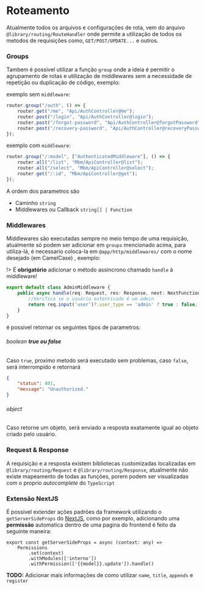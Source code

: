 # Roteamento
Atualmente todos os arquivos e configurações de rota, vem do arquivo `@library/routing/RouteHandler` onde permite a utilização de todos os metodos de requisições como, `GET/POST/UPDATE...` e outros.


### Groups
Tambem é possivel utilizar a função `group` onde a ideia é permitir o agrupamento de rotas e utilização de middlewares sem a necessidade de repetição ou duplicação de código, exemplo:

exemplo sem `middleware`:
```ts
router.group("/auth", () => {
    router.get("/me", "Api/AuthController@me");
    router.post("/login", "Api/AuthController@login");
    router.post("/forgot-password", "Api/AuthController@forgotPassword");
    router.post("/recovery-password", "Api/AuthController@recoveryPassword")
});
```

exemplo com `middleware`:
```ts
router.group("/:model", ["AuthenticatedMiddleware"], () => {
    router.all("/list", "Mbm/ApiController@list");
    router.all("/select", "Mbm/ApiController@select");
    router.get("/:id", "Mbm/ApiController@get");
});
```

A ordem dos parametros são
- Caminho `string`
- Middlewares ou Callback `string[] | Function`

### Middlewares
Middlewares são executadas sempre no meio tempo de uma requisição, atualmente só podem ser adicionar em `groups` mencionado acima, para utiliza-lá, é necessario coloca-la em `@app/http/middlewares/` com o nome desejado (em CamelCase) , exemplo: 

!> É **obrigatório** adicionar o método assincrono chamado `handle` à middleware!

```ts
export default class AdminMiddleware {
    public async handle(req: Request, res: Response, next: NextFunction) {
        //Verifica se o usuário autenticado é um admin
        return req.input('user')?.user_type == 'admin' ? true : false;
    }
}
```

é possivel retornar os seguintes tipos de parametros:
###### boolean **true ou false**
Caso `true`, proximo metodo será executado sem problemas, caso `false`, será interrompido e retornará
```json
{
    "status": 401,
    "message": "Unauthorized."
}
```
###### object
Caso retorne um objeto, será enviado a resposta exatamente igual ao objeto criado pelo usuário.

### Request & Response
A requisição e a resposta existem bibliotecas customizadas localizadas em `@library/routing/Request` e `@library/routing/Response`, atualmente não existe mapeamento de todas as funções, porem podem ser visualizadas com o proprio *autocomplete* do `TypeScript`

### Extensão NextJS
É possivel extender ações padrões da framework utilizando o `getServerSideProps` do [NextJS](https://nextjs.org/), como por exemplo, adicionando uma **permissão** automatica dentro de uma pagina do frontend é feito da seguinte maneira:

```tsx
export const getServerSideProps = async (context: any) => 
    Permissions
        .set(context)
        .withModules(['interno'])
        .withPermission(['{{model}}.update']).handle()
```

**TODO:** Adicionar mais informações de como utilizar `name`, `title`, `appends` e `register`